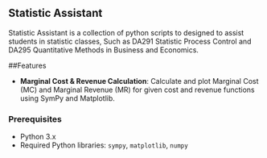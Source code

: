 ## Statistic Assistant


Statistic Assistant is a collection of python scripts to designed to assist students in statistic classes, Such as DA291 Statistic Process Control and DA295 Quantitative Methods in Business and Economics.

##Features
- **Marginal Cost & Revenue Calculation**: Calculate and plot Marginal Cost (MC) and Marginal Revenue (MR) for given cost and revenue functions using SymPy and Matplotlib.

  
### Prerequisites

- Python 3.x
- Required Python libraries: `sympy`, `matplotlib`, `numpy`
